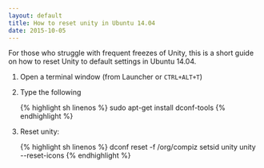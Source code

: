 ```yaml
---
layout: default
title: How to reset unity in Ubuntu 14.04
date: 2015-10-05
---
```


For those who struggle with frequent freezes of Unity, this is a short guide on how to reset Unity to default settings in Ubuntu 14.04.

1. Open a terminal window (from Launcher or `CTRL+ALT+T`)
2. Type the following

	{% highlight sh linenos %}
    sudo apt-get install dconf-tools
    {% endhighlight %}

3. Reset unity:

	{% highlight sh linenos %}
    dconf reset -f /org/compiz
    setsid unity
    unity --reset-icons
    {% endhighlight %}
